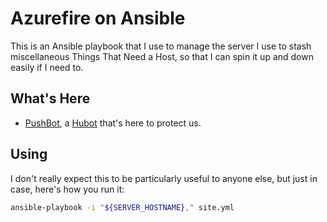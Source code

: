 # Azurefire on Ansible

This is an Ansible playbook that I use to manage the server I use to stash
miscellaneous Things That Need a Host, so that I can spin it up and down easily
if I need to.

## What's Here

 * [PushBot](https://github.com/smashwilson/pushbot), a
   [Hubot](https://hubot.github.com/) that's here to protect us.

## Using

I don't really expect this to be particularly useful to anyone else, but just
in case, here's how you run it:

```bash
ansible-playbook -i "${SERVER_HOSTNAME}," site.yml
```
